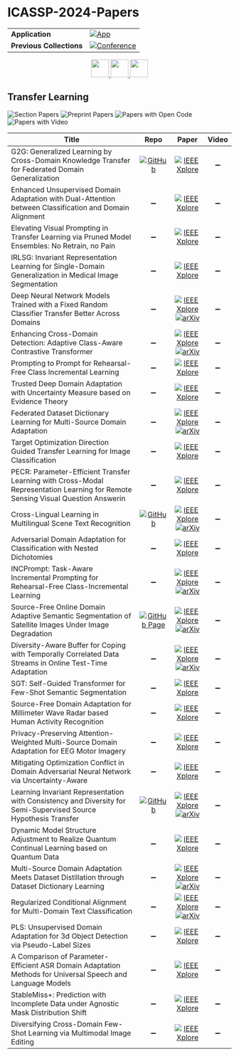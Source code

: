 # ICASSP-2024-Papers

<table>
    <tr>
        <td><strong>Application</strong></td>
        <td>
            <a href="https://huggingface.co/spaces/DmitryRyumin/NewEraAI-Papers" style="float:left;">
                <img src="https://img.shields.io/badge/🤗-NewEraAI--Papers-FFD21F.svg" alt="App" />
            </a>
        </td>
    </tr>
    <tr>
        <td><strong>Previous Collections</strong></td>
        <td>
            <a href="https://github.com/DmitryRyumin/ICASSP-2023-24-Papers/blob/main/README_2023.md">
                <img src="http://img.shields.io/badge/ICASSP-2023-0073AE.svg" alt="Conference">
            </a>
        </td>
    </tr>
</table>

<div align="center">
    <a href="https://github.com/DmitryRyumin/ICASSP-2023-24-Papers/blob/main/sections/2024/main/SPCOM.md">
        <img src="https://cdn.jsdelivr.net/gh/DmitryRyumin/NewEraAI-Papers@main/images/left.svg" width="40" alt="" />
    </a>
    <a href="https://github.com/DmitryRyumin/ICASSP-2023-24-Papers/">
        <img src="https://cdn.jsdelivr.net/gh/DmitryRyumin/NewEraAI-Papers@main/images/home.svg" width="40" alt="" />
    </a>
    <a href="https://github.com/DmitryRyumin/ICASSP-2023-24-Papers/blob/main/sections/2024/main/SLP-L2.md">
        <img src="https://cdn.jsdelivr.net/gh/DmitryRyumin/NewEraAI-Papers@main/images/right.svg" width="40" alt="" />
    </a>
</div>

## Transfer Learning

![Section Papers](https://img.shields.io/badge/Section%20Papers-6-42BA16) ![Preprint Papers](https://img.shields.io/badge/Preprint%20Papers-4-b31b1b) ![Papers with Open Code](https://img.shields.io/badge/Papers%20with%20Open%20Code-0-1D7FBF) ![Papers with Video](https://img.shields.io/badge/Papers%20with%20Video-0-FF0000)

| **Title** | **Repo** | **Paper** | **Video** |
|-----------|:--------:|:---------:|:---------:|
| G2G: Generalized Learning by Cross-Domain Knowledge Transfer for Federated Domain Generalization | [![GitHub](https://img.shields.io/github/stars/NKU-EmbeddedSystem/G2G?style=flat)](https://github.com/NKU-EmbeddedSystem/G2G) | [![IEEE Xplore](https://img.shields.io/badge/IEEE-10447043-E4A42C.svg)](https://ieeexplore.ieee.org/document/10447043) | :heavy_minus_sign: |
| Enhanced Unsupervised Domain Adaptation with Dual-Attention between Classification and Domain Alignment | :heavy_minus_sign: |  [![IEEE Xplore](https://img.shields.io/badge/IEEE-10446867-E4A42C.svg)](https://ieeexplore.ieee.org/document/10446867) | :heavy_minus_sign: |
| Elevating Visual Prompting in Transfer Learning via Pruned Model Ensembles: No Retrain, no Pain | :heavy_minus_sign: | [![IEEE Xplore](https://img.shields.io/badge/IEEE-10447808-E4A42C.svg)](https://ieeexplore.ieee.org/document/10447808) | :heavy_minus_sign: |
| IRLSG: Invariant Representation Learning for Single-Domain Generalization in Medical Image Segmentation | :heavy_minus_sign: | [![IEEE Xplore](https://img.shields.io/badge/IEEE-10446700-E4A42C.svg)](https://ieeexplore.ieee.org/document/10446700) | :heavy_minus_sign: |
| Deep Neural Network Models Trained with a Fixed Random Classifier Transfer Better Across Domains | :heavy_minus_sign: | [![IEEE Xplore](https://img.shields.io/badge/IEEE-10447986-E4A42C.svg)](https://ieeexplore.ieee.org/document/10447986) <br /> [![arXiv](https://img.shields.io/badge/arXiv-2402.18614-b31b1b.svg)](https://arxiv.org/abs/2402.18614) | :heavy_minus_sign: |
| Enhancing Cross-Domain Detection: Adaptive Class-Aware Contrastive Transformer | :heavy_minus_sign: | [![IEEE Xplore](https://img.shields.io/badge/IEEE-10447182-E4A42C.svg)](https://ieeexplore.ieee.org/document/10447182) <br /> [![arXiv](https://img.shields.io/badge/arXiv-2401.13264-b31b1b.svg)](https://arxiv.org/abs/2401.13264) | :heavy_minus_sign: |
| Prompting to Prompt for Rehearsal-Free Class Incremental Learning | :heavy_minus_sign: | [![IEEE Xplore](https://img.shields.io/badge/IEEE-10447170-E4A42C.svg)](https://ieeexplore.ieee.org/document/10447170) | :heavy_minus_sign: |
| Trusted Deep Domain Adaptation with Uncertainty Measure based on Evidence Theory | :heavy_minus_sign: | [![IEEE Xplore](https://img.shields.io/badge/IEEE-10446542-E4A42C.svg)](https://ieeexplore.ieee.org/document/10446542) | :heavy_minus_sign: |
| Federated Dataset Dictionary Learning for Multi-Source Domain Adaptation | :heavy_minus_sign: | [![IEEE Xplore](https://img.shields.io/badge/IEEE-10447236-E4A42C.svg)](https://ieeexplore.ieee.org/document/10447236) <br /> [![arXiv](https://img.shields.io/badge/arXiv-2309.07670-b31b1b.svg)](https://arxiv.org/abs/2309.07670) | :heavy_minus_sign: |
| Target Optimization Direction Guided Transfer Learning for Image Classification | :heavy_minus_sign: | [![IEEE Xplore](https://img.shields.io/badge/IEEE-10447810-E4A42C.svg)](https://ieeexplore.ieee.org/document/10447810) | :heavy_minus_sign: |
| PECR: Parameter-Efficient Transfer Learning with Cross-Modal Representation Learning for Remote Sensing Visual Question Answerin | :heavy_minus_sign: |  [![IEEE Xplore](https://img.shields.io/badge/IEEE-10446146-E4A42C.svg)](https://ieeexplore.ieee.org/document/10446146) | :heavy_minus_sign: |
| Cross-Lingual Learning in Multilingual Scene Text Recognition | [![GitHub](https://img.shields.io/github/stars/ku21fan/CLL-STR?style=flat)](https://github.com/ku21fan/CLL-STR) | [![IEEE Xplore](https://img.shields.io/badge/IEEE-10445946-E4A42C.svg)](https://ieeexplore.ieee.org/document/10445946) <br /> [![arXiv](https://img.shields.io/badge/arXiv-2312.10806-b31b1b.svg)](https://arxiv.org/abs/2312.10806) | :heavy_minus_sign: |
| Adversarial Domain Adaptation for Classification with Nested Dichotomies | :heavy_minus_sign: | [![IEEE Xplore](https://img.shields.io/badge/IEEE-10447352-E4A42C.svg)](https://ieeexplore.ieee.org/document/10447352) | :heavy_minus_sign: |
| INCPrompt: Task-Aware Incremental Prompting for Rehearsal-Free Class-Incremental Learning | :heavy_minus_sign: | [![IEEE Xplore](https://img.shields.io/badge/IEEE-10447725-E4A42C.svg)](https://ieeexplore.ieee.org/document/10447725) <br /> [![arXiv](https://img.shields.io/badge/arXiv-2401.11667-b31b1b.svg)](https://arxiv.org/abs/2401.11667) | :heavy_minus_sign: |
| Source-Free Online Domain Adaptive Semantic Segmentation of Satellite Images Under Image Degradation |  [![GitHub Page](https://img.shields.io/badge/GitHub-Page-159957.svg)](https://sat-tta.github.io/) | [![IEEE Xplore](https://img.shields.io/badge/IEEE-10447965-E4A42C.svg)](https://ieeexplore.ieee.org/document/10447965) <br /> [![arXiv](https://img.shields.io/badge/arXiv-2401.02113-b31b1b.svg)](https://arxiv.org/abs/2401.02113) | :heavy_minus_sign: |
| Diversity-Aware Buffer for Coping with Temporally Correlated Data Streams in Online Test-Time Adaptation | :heavy_minus_sign: | [![IEEE Xplore](https://img.shields.io/badge/IEEE-10448449-E4A42C.svg)](https://ieeexplore.ieee.org/document/10448449) <br /> [![arXiv](https://img.shields.io/badge/arXiv-2401.00989-b31b1b.svg)](https://arxiv.org/abs/2401.00989) | :heavy_minus_sign: |
| SGT: Self-Guided Transformer for Few-Shot Semantic Segmentation | :heavy_minus_sign: | [![IEEE Xplore](https://img.shields.io/badge/IEEE-10447595-E4A42C.svg)](https://ieeexplore.ieee.org/document/10447595) | :heavy_minus_sign: |
| Source-Free Domain Adaptation for Millimeter Wave Radar based Human Activity Recognition | :heavy_minus_sign: | [![IEEE Xplore](https://img.shields.io/badge/IEEE-10446797-E4A42C.svg)](https://ieeexplore.ieee.org/document/10446797) | :heavy_minus_sign: |
| Privacy-Preserving Attention-Weighted Multi-Source Domain Adaptation for EEG Motor Imagery | :heavy_minus_sign: | [![IEEE Xplore](https://img.shields.io/badge/IEEE-10447934-E4A42C.svg)](https://ieeexplore.ieee.org/document/10447934) | :heavy_minus_sign: |
| Mitigating Optimization Conflict in Domain Adversarial Neural Network via Uncertainty-Aware | :heavy_minus_sign: | [![IEEE Xplore](https://img.shields.io/badge/IEEE-10447864-E4A42C.svg)](https://ieeexplore.ieee.org/document/10447864) | :heavy_minus_sign: |
| Learning Invariant Representation with Consistency and Diversity for Semi-Supervised Source Hypothesis Transfer | [![GitHub](https://img.shields.io/github/stars/Wang-Xiaodong1899/SSHT?style=flat)](https://github.com/Wang-Xiaodong1899/SSHT) | [![IEEE Xplore](https://img.shields.io/badge/IEEE-10446948-E4A42C.svg)](https://ieeexplore.ieee.org/document/10446948) <br /> [![arXiv](https://img.shields.io/badge/arXiv-2107.03008-b31b1b.svg)](https://arxiv.org/abs/2107.03008) | :heavy_minus_sign: |
| Dynamic Model Structure Adjustment to Realize Quantum Continual Learning based on Quantum Data | :heavy_minus_sign: | [![IEEE Xplore](https://img.shields.io/badge/IEEE-10448379-E4A42C.svg)](https://ieeexplore.ieee.org/document/10448379) | :heavy_minus_sign: |
| Multi-Source Domain Adaptation Meets Dataset Distillation through Dataset Dictionary Learning | :heavy_minus_sign: | [![IEEE Xplore](https://img.shields.io/badge/IEEE-10447008-E4A42C.svg)](https://ieeexplore.ieee.org/document/10447008) <br /> [![arXiv](https://img.shields.io/badge/arXiv-2309.07666-b31b1b.svg)](https://arxiv.org/abs/2309.07666) | :heavy_minus_sign: |
| Regularized Conditional Alignment for Multi-Domain Text Classification | :heavy_minus_sign: | [![IEEE Xplore](https://img.shields.io/badge/IEEE-10448406-E4A42C.svg)](https://ieeexplore.ieee.org/document/10448406) <br /> [![arXiv](https://img.shields.io/badge/arXiv-2312.11572-b31b1b.svg)](https://arxiv.org/abs/2312.11572) | :heavy_minus_sign: |
| PLS: Unsupervised Domain Adaptation for 3d Object Detection via Pseudo-Label Sizes | :heavy_minus_sign: | [![IEEE Xplore](https://img.shields.io/badge/IEEE-10446579-E4A42C.svg)](https://ieeexplore.ieee.org/document/10446579) | :heavy_minus_sign: |
| A Comparison of Parameter-Efficient ASR Domain Adaptation Methods for Universal Speech and Language Models | :heavy_minus_sign: | [![IEEE Xplore](https://img.shields.io/badge/IEEE-10445894-E4A42C.svg)](https://ieeexplore.ieee.org/document/10445894) | :heavy_minus_sign: |
| StableMiss+: Prediction with Incomplete Data under Agnostic Mask Distribution Shift | :heavy_minus_sign: | [![IEEE Xplore](https://img.shields.io/badge/IEEE-10446980-E4A42C.svg)](https://ieeexplore.ieee.org/document/10446980) | :heavy_minus_sign: |
| Diversifying Cross-Domain Few-Shot Learning via Multimodal Image Editing | :heavy_minus_sign: | [![IEEE Xplore](https://img.shields.io/badge/IEEE-10447785-E4A42C.svg)](https://ieeexplore.ieee.org/document/10447785) | :heavy_minus_sign: |